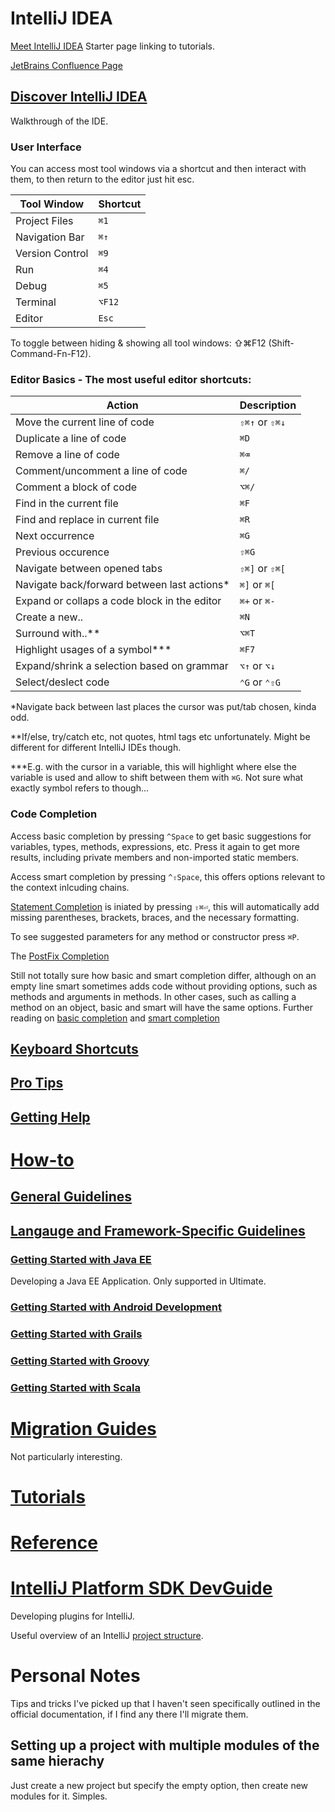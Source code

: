 # IntelliJ IDEA
[Meet IntelliJ IDEA](https://www.jetbrains.com/help/idea/2017.1/meet-intellij-idea.html)
Starter page linking to tutorials.

[JetBrains Confluence Page](https://confluence.jetbrains.com)

## [Discover IntelliJ IDEA](https://www.jetbrains.com/help/idea/2017.1/discover-intellij-idea.html)
Walkthrough of the IDE.

### User Interface
You can access most tool windows via a shortcut and then interact with them, to then return to the editor just hit esc.

|Tool Window|Shortcut|
|-----------|--------|
|Project Files|`⌘1`|
|Navigation Bar|`⌘↑`|
|Version Control|`⌘9`|
|Run|`⌘4`|
|Debug|`⌘5`|
|Terminal|`⌥F12`|
|Editor|`Esc`|

To toggle between hiding & showing all tool windows: ⇧⌘F12 (Shift-Command-Fn-F12).

### Editor Basics - The most useful editor shortcuts:

|Action|Description|
|------|-----------|
|Move the current line of code|`⇧⌘↑` or `⇧⌘↓`|
|Duplicate a line of code|`⌘D`|
|Remove a line of code|`⌘⌫`|
|Comment/uncomment a line of code|`⌘/`|
|Comment a block of code|`⌥⌘/`|
|Find in the current file|`⌘F`|
|Find and replace in current file|`⌘R`|
|Next occurrence|`⌘G`|
|Previous occurence|`⇧⌘G`|
|Navigate between opened tabs|`⇧⌘]` or `⇧⌘[`|
|Navigate back/forward between last actions*|`⌘]` or `⌘[`|
|Expand or collaps a code block in the editor|`⌘+` or `⌘-`|
|Create a new..|`⌘N`|
|Surround with..**|`⌥⌘T`|
|Highlight usages of a symbol***|`⌘F7`|
|Expand/shrink a selection based on grammar|`⌥↑` or `⌥↓`|
|Select/deslect code|`⌃G` or `⌃⇧G`|

*Navigate back between last places the cursor was put/tab chosen, kinda odd.

**If/else, try/catch etc, not quotes, html tags etc unfortunately. Might be different for different IntelliJ IDEs though.

***E.g. with the cursor in a variable, this will highlight where else the variable is used and allow to shift between them with `⌘G`. Not sure what exactly symbol refers to though...

### Code Completion
Access basic completion by pressing `^Space` to get basic suggestions for variables, types, methods, expressions, etc. Press it again to get more results, including private members and non-imported static members.

Access smart completion by pressing `^⇧Space`, this offers options relevant to the context inlcuding chains.

[Statement Completion](https://www.jetbrains.com/help/idea/2017.1/auto-completing-code.html#statements_completion) is iniated by pressing `⇧⌘⏎`, this will automatically add missing parentheses, brackets, braces, and the necessary formatting.

To see suggested parameters for any method or constructor press `⌘P`.

The [PostFix Completion](https://www.jetbrains.com/help/idea/2017.1/auto-completing-code.html#postfix_completion)

Still not totally sure how basic and smart completion differ, although on an empty line smart sometimes adds code without providing options, such as methods and arguments in methods. In other cases, such as calling a method on an object, basic and smart will have the same options. Further reading on [basic completion](https://www.jetbrains.com/help/idea/2017.1/auto-completing-code.html#basic_completion) and [smart completion](https://www.jetbrains.com/help/idea/2017.1/auto-completing-code.html#smart_completion)

## [Keyboard Shortcuts](https://www.jetbrains.com/help/idea/2017.1/keyboard-shortcuts-you-cannot-miss.html)

## [Pro Tips](https://www.jetbrains.com/help/idea/2017.1/intellij-idea-pro-tips.html)

## [Getting Help](https://www.jetbrains.com/help/idea/2017.1/getting-help.html)

# [How-to](https://www.jetbrains.com/help/idea/2017.1/how-to.html)

## [General Guidelines](https://www.jetbrains.com/help/idea/2017.1/general-guidelines.html)

## [Langauge and Framework-Specific Guidelines](https://www.jetbrains.com/help/idea/2017.1/language-and-framework-specific-guidelines.html)

### [Getting Started with Java EE](https://www.jetbrains.com/help/idea/2017.1/developing-a-java-ee-application.html)
Developing a Java EE Application. Only supported in Ultimate.

### [Getting Started with Android Development](https://www.jetbrains.com/help/idea/2017.1/getting-started-with-android-development.html)

### [Getting Started with Grails](https://www.jetbrains.com/help/idea/2017.1/getting-started-with-grails-3.html)

### [Getting Started with Groovy](https://www.jetbrains.com/help/idea/2017.1/getting-started-with-groovy.html)

### [Getting Started with Scala](https://www.jetbrains.com/help/idea/2017.1/creating-and-running-your-scala-application.html)

# [Migration Guides](https://www.jetbrains.com/help/idea/2017.1/migration-guides.html)
Not particularly interesting.

# [Tutorials](https://www.jetbrains.com/help/idea/2017.1/tutorials.html)

# [Reference](https://www.jetbrains.com/help/idea/2017.1/reference.html)

# [IntelliJ Platform SDK  DevGuide](http://www.jetbrains.org/intellij/sdk/docs/index.html)
Developing plugins for IntelliJ.

Useful overview of an IntelliJ [project structure](http://www.jetbrains.org/intellij/sdk/docs/basics/project_structure.html).

# Personal Notes
Tips and tricks I've picked up that I haven't seen specifically outlined in the official documentation, if I find any there I'll migrate them.

## Setting up a project with multiple modules of the same hierachy
Just create a new project but specify the empty option, then create new modules for it. Simples.